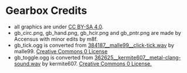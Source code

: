 # Gearbox Credits

- all graphics are under [CC BY-SA 4.0](https://creativecommons.org/licenses/by-sa/4.0/).
- gb_circ.png, gb_hand.png, gb_hcir.png and gb_pntr.png are made by Accensus with minor edits by m8f.
- gb_tick.ogg is converted from
  [384187__malle99__click-tick.wav](https://freesound.org/people/malle99/sounds/384187/)
  by malle99. [Creative Commons 0 License](http://creativecommons.org/publicdomain/zero/1.0/)
- gb_toggle.ogg is converted from
  [362625__kermite607__metal-clang-sound.wav](https://freesound.org/people/kermite607/sounds/362625/)
  by kermite607. [Creative Commons 0 License.](http://creativecommons.org/publicdomain/zero/1.0/)
